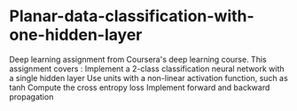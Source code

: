 # Planar-data-classification-with-one-hidden-layer
Deep learning assignment from Coursera's deep learning course. This assignment covers : Implement a 2-class classification neural network with a single hidden layer Use units with a non-linear activation function, such as tanh Compute the cross entropy loss Implement forward and backward propagation
